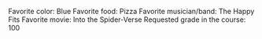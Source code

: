 Favorite color: Blue
Favorite food: Pizza
Favorite musician/band: The Happy Fits
Favorite movie: Into the Spider-Verse
Requested grade in the course: 100
